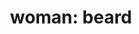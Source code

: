 ---
layout: people&body
title: "woman: beard"
emoji: woman_beard
permalink: 🧔‍♀️.html
image: assets/img/3moji/woman_beard.png
---